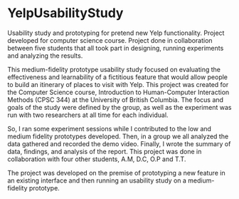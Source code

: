 # YelpUsabilityStudy

Usability study and prototyping for pretend new Yelp functionality. Project developed for computer science course.
Project done in collaboration between five students that all took part in designing, running experiments and analyzing 
the results.

This medium-fidelity prototype usability study focused on evaluating the effectiveness and learnability of a fictitious 
feature that would allow people to build an itinerary of places to visit with Yelp. This project was created for the 
Computer Science course, Introduction to Human-Computer Interaction Methods (CPSC 344) at the University of British Columbia.
The focus and goals of the study were defined by the group, as well as the experiment was run with two researchers at all 
time for each individual.

So, I ran some experiment sessions while I contributed to the low and medium fidelity prototypes developed. Then, in a group
we all analyzed the data gathered and recorded the demo video. Finally, I wrote the summary of data, findings, and analysis 
of the report. This project was done in collaboration with four other students, A.M, D.C, O.P and T.T.


The project was developed on the premise of prototyping a new feature in an existing interface and then running an usability
study on a medium-fidelity prototype.
